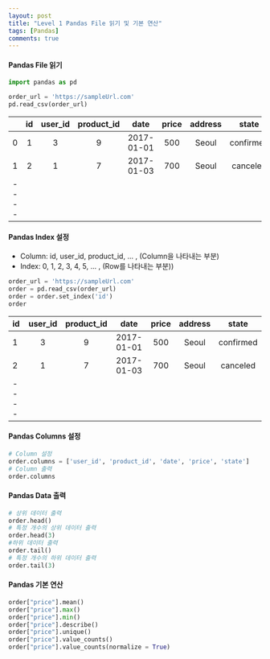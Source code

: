 ```yaml
---
layout: post
title: "Level 1 Pandas File 읽기 및 기본 연산"
tags: [Pandas]
comments: true
---
```


#### Pandas File 읽기

```python
import pandas as pd

order_url = 'https://sampleUrl.com'
pd.read_csv(order_url)
```

| | id | user_id | product_id | date | price | address | state |
|:-----|:----:|:----:|:----:|:----:|:----:|:----:|:----:|
| 0  | 1  | 3  | 9  | 2017-01-01  | 500  | Seoul  | confirmed  |
| 1  | 2  | 1  | 7  | 2017-01-03  | 700  | Seoul  | canceled  |
|----

#### Pandas Index 설정

- Column: id, user_id, product_id, ... , (Column을 나타내는 부분)
- Index: 0, 1, 2, 3, 4, 5, ... , (Row를 나타내는 부분))

```python
order_url = 'https://sampleUrl.com'
order = pd.read_csv(order_url)
order = order.set_index('id')
order
```

| id | user_id | product_id | date | price | address | state |
|:-----|:----:|:----:|:----:|:----:|:----:|:----:|
| 1  | 3  | 9  | 2017-01-01  | 500  | Seoul  | confirmed  |
| 2  | 1  | 7  | 2017-01-03  | 700  | Seoul  | canceled  |
|----

#### Pandas Columns 설정

```python
# Column 설정
order.columns = ['user_id', 'product_id', 'date', 'price', 'state']
# Column 출력
order.columns
```

#### Pandas Data 출력

```python
# 상위 데이터 출력
order.head()
# 특정 개수의 상위 데이터 출력
order.head(3)
#하위 데이터 출력
order.tail()
# 특정 개수의 하위 데이터 출력
order.tail(3)
```

#### Pandas 기본 연산
```python
order["price"].mean()
order["price"].max()
order["price"].min()
order["price"].describe()
order["price"].unique()
order["price"].value_counts()
order["price"].value_counts(normalize = True)
```
